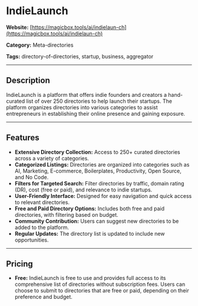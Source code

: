 # IndieLaunch

**Website:** [https://magicbox.tools/ai/indielaun-ch](https://magicbox.tools/ai/indielaun-ch)

**Category:** Meta-directories

**Tags:** directory-of-directories, startup, business, aggregator

---

## Description
IndieLaunch is a platform that offers indie founders and creators a hand-curated list of over 250 directories to help launch their startups. The platform organizes directories into various categories to assist entrepreneurs in establishing their online presence and gaining exposure.

---

## Features
- **Extensive Directory Collection:** Access to 250+ curated directories across a variety of categories.
- **Categorized Listings:** Directories are organized into categories such as AI, Marketing, E-commerce, Boilerplates, Productivity, Open Source, and No Code.
- **Filters for Targeted Search:** Filter directories by traffic, domain rating (DR), cost (free or paid), and relevance to indie startups.
- **User-Friendly Interface:** Designed for easy navigation and quick access to relevant directories.
- **Free and Paid Directory Options:** Includes both free and paid directories, with filtering based on budget.
- **Community Contribution:** Users can suggest new directories to be added to the platform.
- **Regular Updates:** The directory list is updated to include new opportunities.

---

## Pricing
- **Free:** IndieLaunch is free to use and provides full access to its comprehensive list of directories without subscription fees. Users can choose to submit to directories that are free or paid, depending on their preference and budget.
